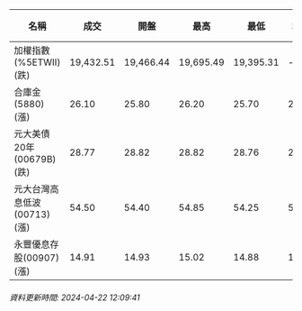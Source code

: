 | 名稱 | 成交 | 開盤 | 最高 | 最低 | 均價 | 成交金額(億) | 昨收 | 漲跌幅 | 漲跌 | 總量 | 昨量 | 振幅 |
| -------- | -------- | -------- | -------- |-------- | -------- | -------- |-------- |-------- |-------- | -------- | -------- |-------- |
|加權指數(%5ETWII) (跌)|19,432.51|19,466.44|19,695.49|19,395.31|-|3,598.09|19,527.12|0.48%|94.61|8,026,127|0|1.54%|
|合庫金(5880) (漲)|26.10|25.80|26.20|25.70|26.01|1.65|25.60|1.95%|0.50|6,335|23,077|1.95%|
|元大美債20年(00679B) (跌)|28.77|28.82|28.82|28.76|28.78|10.84|29.01|0.83%|0.24|37,652|79,172|0.21%|
|元大台灣高息低波(00713) (漲)|54.50|54.40|54.85|54.25|54.51|2.66|54.40|0.18%|0.10|4,880|11,829|1.10%|
|永豐優息存股(00907) (漲)|14.91|14.93|15.02|14.88|14.94|0.554|14.71|1.36%|0.20|3,707|6,513|0.95%|
###### 資料更新時間: 2024-04-22 12:09:41